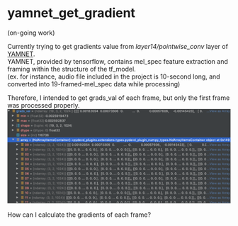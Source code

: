# yamnet_get_gradient
(on-going work)

Currently trying to get gradients value from _layer14/pointwise_conv_ layer of [YAMNET](https://github.com/tensorflow/models/tree/master/research/audioset/yamnet).  
YAMNET, provided by tensorflow, contains mel_spec feature extraction and framing within the structure of the tf_model.  
(ex. for instance, audio file included in the project is 10-second long, and converted into 19-framed-mel_spec data while processing)

Therefore, I intended to get grads_val of each frame, but only the first frame was processed properly.
![screenshot](./screenshot.png)

How can I calculate the gradients of each frame?
